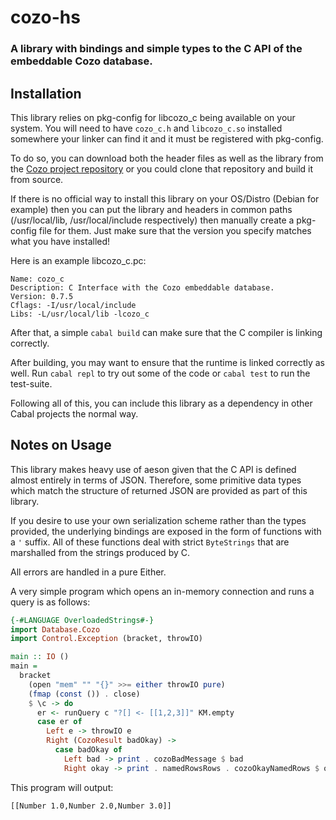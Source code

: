 # cozo-hs

### A library with bindings and simple types to the C API of the embeddable Cozo database.

## Installation

This library relies on pkg-config for libcozo_c being available on your system. You will need to have `cozo_c.h` and `libcozo_c.so` installed somewhere your linker can find it and it must be registered with pkg-config. 

To do so, you can download both the header files as well as the library from the [Cozo project repository](https://github.com/cozodb/cozo) or you could clone that repository and build it from source. 

If there is no official way to install this library on your OS/Distro (Debian for example) then you can put the library and headers in common paths (/usr/local/lib, /usr/local/include respectively) then manually create a pkg-config file for them. Just make sure that the version you specify matches what you have installed!

Here is an example libcozo_c.pc:
```
Name: cozo_c
Description: C Interface with the Cozo embeddable database.
Version: 0.7.5
Cflags: -I/usr/local/include
Libs: -L/usr/local/lib -lcozo_c
```

After that, a simple `cabal build` can make sure that the C compiler is linking correctly.

After building, you may want to ensure that the runtime is linked correctly as well. Run `cabal repl` to try out some of the code or `cabal test` to run the test-suite.

Following all of this, you can include this library as a dependency in other Cabal projects the normal way.

## Notes on Usage

This library makes heavy use of aeson given that the C API is defined almost entirely in terms of JSON. Therefore, some primitive data types which match the structure of returned JSON are provided as part of this library.

If you desire to use your own serialization scheme rather than the types provided, the underlying bindings are exposed in the form of functions with a `'` suffix. All of these functions deal with strict `ByteStrings` that are marshalled from the strings produced by C.

All errors are handled in a pure Either.

A very simple program which opens an in-memory connection and runs a query is as follows:
```Haskell
{-#LANGUAGE OverloadedStrings#-}
import Database.Cozo
import Control.Exception (bracket, throwIO)

main :: IO ()
main = 
  bracket 
    (open "mem" "" "{}" >>= either throwIO pure)
    (fmap (const ()) . close)
    $ \c -> do
      er <- runQuery c "?[] <- [[1,2,3]]" KM.empty
      case er of
        Left e -> throwIO e
        Right (CozoResult badOkay) -> 
          case badOkay of
            Left bad -> print . cozoBadMessage $ bad
            Right okay -> print . namedRowsRows . cozoOkayNamedRows $ okay
```

This program will output:

```
[[Number 1.0,Number 2.0,Number 3.0]]
```